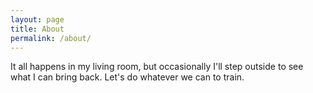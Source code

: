 ```yaml
---
layout: page
title: About
permalink: /about/
---
```


It all happens in my living room, but occasionally I'll step outside to see what I can bring back. 
Let's do whatever we can to train.
